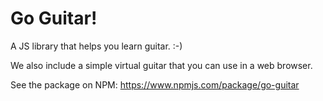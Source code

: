 # Go Guitar!

A JS library that helps you learn guitar. :-)

We also include a simple virtual guitar that you can use in a web browser.

See the package on NPM: https://www.npmjs.com/package/go-guitar
